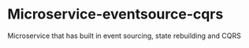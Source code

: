 # Microservice-eventsource-cqrs
Microservice that has built in event sourcing, state rebuilding and CQRS
